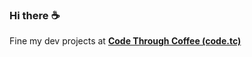 ### Hi there :coffee:

Fine my dev projects at **[Code Through Coffee (code.tc)](https://code.tc/blog/)**
